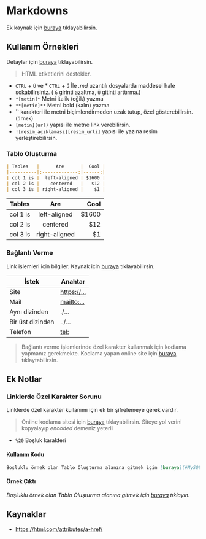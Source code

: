 # Markdowns

Ek kaynak için [buraya](https://github.com/adam-p/markdown-here/wiki/Markdown-Cheatsheet) tıklayabilirsin.

## Kullanım Örnekleri

Detaylar için [buraya](https://guides.github.com/features/mastering-markdown/) tıklayabilirsin.

> HTML etiketlerini destekler.

* `CTRL` + `Ü` ve * `CTRL` + `Ğ` İle *.md* uzantılı dosyalarda maddesel hale sokabilirsiniz. ( `Ğ` girinti azaltma, `Ü` gitinti arttırma.)
* `*[metin]*` Metni italik (eğik) yazma
* `**[metin]**` Metni bold (kalın) yazma
* `` karakteri ile metni biçimlendirmeden uzak tutup, özel gösterebilirsin. (`örnek`)
* `[metin](url)` yapısı ile metne link verebilirsin.
* `![resim_açıklaması][resim_urli]` yapısı ile yazına resim yerleştirebilirsin.

### Tablo Oluşturma

```markdown
| Tables   |      Are      |  Cool |
|----------|:-------------:|------:|
| col 1 is |  left-aligned | $1600 |
| col 2 is |    centered   |   $12 |
| col 3 is | right-aligned |    $1 |
```

| Tables   |      Are      |  Cool |
|----------|:-------------:|------:|
| col 1 is |  left-aligned | $1600 |
| col 2 is |    centered   |   $12 |
| col 3 is | right-aligned |    $1 |

### Bağlantı Verme

Link işlemleri için bilgiler. Kaynak için [buraya](https://css-tricks.com/snippets/html/mailto-links/) tıklayabilirsin.

| İstek | Anahtar |
|---------|----------|
| Site | <https://...> |
| Mail | <mailto:...> |
| Aynı dizinden | ./... |
| Bir üst dizinden | ../... |
| Telefon | <tel:> |

> Bağlantı verme işlemlerinde özel karakter kullanmak için kodlama yapmanız gerekmekte. Kodlama yapan online site için [buraya](https://www.urlencoder.org/) tıklaytabilirsin.

## Ek Notlar

### Linklerde Özel Karakter Sorunu

Linklerde özel karakter kullanımı için ek bir şifrelemeye gerek vardır.

> Onilne kodlama sitesi için [buraya](https://www.urlencoder.org/) tıklayabilirsin. Siteye yol verini kopyalayıp *encoded* demeniz yeterli

* `%20` Boşluk karakteri

#### Kullanım Kodu

```md
Boşluklu örnek olan Tablo Oluşturma alanına gitmek için [buraya](#MySQL%20Yapısı) tıklayın.
```

#### Örnek Çıktı

*Boşluklu örnek olan Tablo Oluşturma alanına gitmek için [buraya](#MySQL%20Yapısı) tıklayın.*

## Kaynaklar

* <https://html.com/attributes/a-href/>